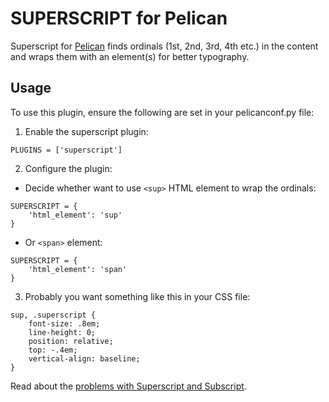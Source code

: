 # SUPERSCRIPT for Pelican

Superscript for [Pelican](https://github.com/getpelican/pelican) finds ordinals (1st, 2nd, 3rd, 4th etc.) in the content and wraps them with an element(s) for better typography.

## Usage

To use this plugin, ensure the following are set in your pelicanconf.py file:
	
1) Enable the superscript plugin:

`PLUGINS = ['superscript']`
	
2) Configure the plugin:

* Decide whether want to use `<sup>` HTML element to wrap the ordinals:
	
```
SUPERSCRIPT = {
	'html_element': 'sup'
}
```

* Or `<span>` element:

```
SUPERSCRIPT = {
	'html_element': 'span'
}
```

3) Probably you want something like this in your CSS file:

```
sup, .superscript {
	font-size: .8em;
	line-height: 0;
	position: relative;
	top: -.4em;
	vertical-align: baseline;
}
```

Read about the [problems with Superscript and Subscript](http://htmldog.com/techniques/superscript/).
